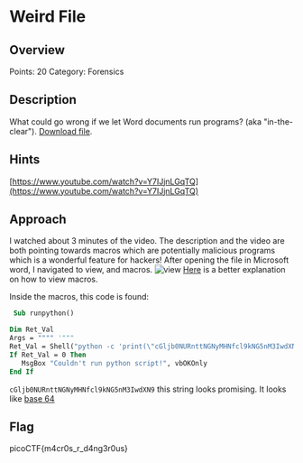 # Weird File

## Overview

Points: 20
Category: Forensics

## Description

What could go wrong if we let Word documents run programs? (aka "in-the-clear"). [Download file](./weird.docm).

## Hints

[https://www.youtube.com/watch?v=Y7IJjnLGqTQ](https://www.youtube.com/watch?v=Y7IJjnLGqTQ)

## Approach

I watched about 3 minutes of the video. The description and the video are both pointing towards macros which are potentially malicious programs which is a wonderful feature for hackers!
After opening the file in Microsoft word, I navigated to view, and macros.
![view](./view.png)
[Here](https://support.microsoft.com/en-us/office/macros-or-vba-code-found-5e836a6e-cce5-494a-b0b8-2ce739d35f2f) is a better explanation on how to view macros.

Inside the macros, this code is found:

```vb
 Sub runpython()

Dim Ret_Val
Args = """" '"""
Ret_Val = Shell("python -c 'print(\"cGljb0NURnttNGNyMHNfcl9kNG5nM3IwdXN9\")'" & " " & Args, vbNormalFocus)
If Ret_Val = 0 Then
   MsgBox "Couldn't run python script!", vbOKOnly
End If
```

`cGljb0NURnttNGNyMHNfcl9kNG5nM3IwdXN9` this string looks promising.
It looks like [base 64](https://www.base64decode.org/)

## Flag

picoCTF{m4cr0s_r_d4ng3r0us}
